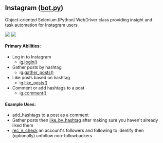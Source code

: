 ## Instagram ([bot.py](https://github.com/gumdropsteve/instagram/blob/master/bot.py))
Object-oriented Selenium (Python) WebDriver class providing insight and task automation for Instagram users. 

<a href="https://github.com/SeleniumHQ/selenium" target="_blank">
  <img src="https://img.shields.io/badge/built%20with-Selenium-yellow.svg" /></a>
<a href="https://www.python.org/" target="_blank">
  <img src="https://img.shields.io/badge/built%20with-Python3-red.svg" /></a>

#### Primary Abilities: 
- Log in to Instagram
  - ig.[login()](https://github.com/gumdropsteve/instagram/blob/master/bot.py#L70)
- Gather posts by hashtag
  - ig.[gather_posts()](https://github.com/gumdropsteve/instagram/blob/master/bot.py#L100)
- Like posts based on hashtag
  - ig.[like_posts()](https://github.com/gumdropsteve/instagram/blob/master/bot.py#L246)
- Comment or add hashtags to a post
  - ig.[comment()](https://github.com/gumdropsteve/instagram/blob/master/bot.py#L302)

#### Example Uses:
- [add_hashtags](https://github.com/gumdropsteve/instagram/blob/master/run.py#L24) to a post as a comment
- Gather posts then [like_by_hashtag](https://github.com/gumdropsteve/instagram/blob/master/run.py#L43) after making sure you haven't already liked them 
- [rec_n_check](https://github.com/gumdropsteve/instagram/blob/develop/run.py#L6) an account's followers and following to identify then (optionally) unfollow non-followbackers
  
